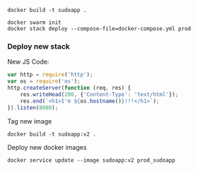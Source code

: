 ```
docker build -t sudoapp .

docker swarm init
docker stack deploy --compose-file=docker-compose.yml prod
```

### Deploy new stack

New JS Code:

```js
var http = require('http');
var os = require('os');
http.createServer(function (req, res) {
    res.writeHead(200, {'Content-Type': 'text/html'});
    res.end(`<h1>I'm ${os.hostname()}!!!</h1>`);
}).listen(8080);

```

Tag new image

```
docker build -t sudoapp:v2 .
```

Deploy new docker images

```
docker service update --image sudoapp:v2 prod_sudoapp
```
